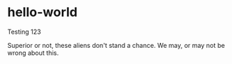 # hello-world
Testing 123

Superior or not, these aliens don't stand a chance.
We may, or may not be wrong about this.
